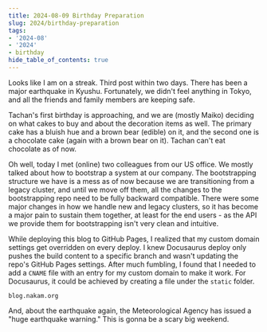 ```yaml
---
title: 2024-08-09 Birthday Preparation
slug: 2024/birthday-preparation
tags:
- '2024-08'
- '2024'
- birthday
hide_table_of_contents: true
---
```

Looks like I am on a streak. Third post within two days. There has been a major earthquake<!-- truncate --> in Kyushu. Fortunately, we didn't feel anything in Tokyo, and all the friends and family members are keeping safe.

Tachan's first birthday is approaching, and we are (mostly Maiko) deciding on what cakes to buy and about the decoration items as well. The primary cake has a bluish hue and a brown bear (edible) on it, and the second one is a chocolate cake (again with a brown bear on it). Tachan can't eat chocolate as of now.

Oh well, today I met (online) two colleagues from our US office. We mostly talked about how to bootstrap a system at our company. The bootstrapping structure we have is a mess as of now because we are transitioning from a legacy cluster, and until we move off them, all the changes to the bootstrapping repo need to be fully backward compatible. There were some major changes in how we handle new and legacy clusters, so it has become a major pain to sustain them together, at least for the end users - as the API we provide them for bootstrapping isn't very clean and intuitive.

While deploying this blog to GitHub Pages, I realized that my custom domain settings get overridden on every deploy. I knew Docusaurus deploy only pushes the build content to a specific branch and wasn't updating the repo's GitHub Pages settings. After much fumbling, I found that I needed to add a `CNAME` file with an entry for my custom domain to make it work. For Docusaurus, it could be achieved by creating a file under the `static` folder.

```text title="docusaurus/static/CNAME"
blog.nakam.org
```

And, about the earthquake again, the Meteorological Agency has issued a "huge earthquake warning." This is gonna be a scary big weekend.
